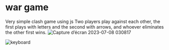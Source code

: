 # war game
Very simple clash game using js
Two players play against each other, the first plays with letters and the second with arrows, and whoever eliminates the other first wins.
![Capture d’écran 2023-07-08 030817](https://github.com/drissraiss/game_js/assets/94691714/04de167a-630c-4da4-989c-01d944e474fd)

![keyboard](https://github.com/drissraiss/game_js/assets/94691714/55ddc2d7-8fbd-41e9-8ae9-e15551c0d25d)
